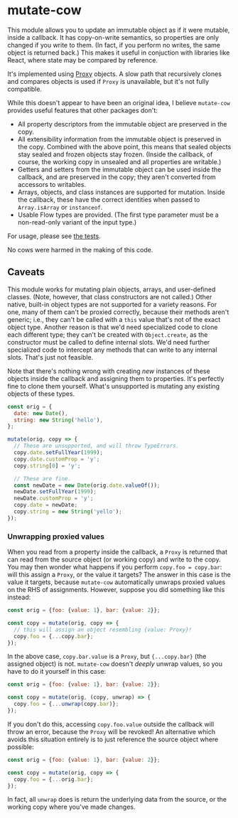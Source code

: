 # mutate-cow

This module allows you to update an immutable object as if it were mutable, inside a callback. It has copy-on-write semantics, so properties are only changed if you write to them. (In fact, if you perform no writes, the same object is returned back.) This makes it useful in conjuction with libraries like React, where state may be compared by reference.

It's implemented using [Proxy](https://developer.mozilla.org/en-US/docs/Web/JavaScript/Reference/Global_Objects/Proxy) objects. A slow path that recursively clones and compares objects is used if `Proxy` is unavailable, but it's not fully compatible.

While this doesn't appear to have been an original idea, I believe `mutate-cow` provides useful features that other packages don't:

 * All property descriptors from the immutable object are preserved in the copy.
 * All extensibility information from the immutable object is preserved in the copy. Combined with the above point, this means that sealed objects stay sealed and frozen objects stay frozen. (Inside the callback, of course, the working copy in unsealed and all properties are writable.)
 * Getters and setters from the immutable object can be used inside the callback, and are preserved in the copy; they aren't converted from accessors to writables.
 * Arrays, objects, and class instances are supported for mutation. Inside the callback, these have the correct identities when passed to `Array.isArray` or `instanceof`.
 * Usable Flow types are provided. (The first type parameter must be a non-read-only variant of the input type.)

For usage, please see [the tests](test.mjs).

No cows were harmed in the making of this code.

## Caveats

This module works for mutating plain objects, arrays, and user-defined classes. (Note, however, that class constructors are not called.) Other native, built-in object types are not supported for a variety reasons. For one, many of them can't be proxied correctly, because their methods aren't generic; i.e., they can't be called with a `this` value that's not of the exact object type. Another reason is that we'd need specialized code to clone each different type; they can't be created with `Object.create`, as the constructor must be called to define internal slots. We'd need further specialized code to intercept any methods that can write to any internal slots. That's just not feasible.

Note that there's nothing wrong with creating *new* instances of these objects inside the callback and assigning them to properties. It's perfectly fine to clone them yourself. What's unsupported is mutating any existing objects of these types.

```JavaScript
const orig = {
  date: new Date(),
  string: new String('hello'),
};

mutate(orig, copy => {
  // These are unsupported, and will throw TypeErrors.
  copy.date.setFullYear(1999);
  copy.date.customProp = 'y';
  copy.string[0] = 'y';

  // These are fine.
  const newDate = new Date(orig.date.valueOf());
  newDate.setFullYear(1999);
  newDate.customProp = 'y';
  copy.date = newDate;
  copy.string = new String('yello');
});
```

### Unwrapping proxied values

When you read from a property inside the callback, a `Proxy` is returned that can read from the source object (or working copy) and write to the copy. You may then wonder what happens if you perform `copy.foo = copy.bar`: will this assign a `Proxy`, or the value it targets? The answer in this case is the value it targets, because `mutate-cow` automatically unwraps proxied values on the RHS of assignments. However, suppose you did something like this instead:

```JavaScript
const orig = {foo: {value: 1}, bar: {value: 2}};

const copy = mutate(orig, copy => {
  // this will assign an object resembling {value: Proxy}!
  copy.foo = {...copy.bar};
});
```

In the above case, `copy.bar.value` is a `Proxy`, but `{...copy.bar}` (the assigned object) is not. `mutate-cow` doesn't *deeply* unwrap values, so you have to do it yourself in this case:

```JavaScript
const orig = {foo: {value: 1}, bar: {value: 2}};

const copy = mutate(orig, (copy, unwrap) => {
  copy.foo = {...unwrap(copy.bar)};
});
```

If you don't do this, accessing `copy.foo.value` outside the callback will throw an error, because the `Proxy` will be revoked! An alternative which avoids this situation entirely is to just reference the source object where possible:

```JavaScript
const orig = {foo: {value: 1}, bar: {value: 2}};

const copy = mutate(orig, copy => {
  copy.foo = {...orig.bar};
});
```

In fact, all `unwrap` does is return the underlying data from the source, or the working copy where you've made changes.
